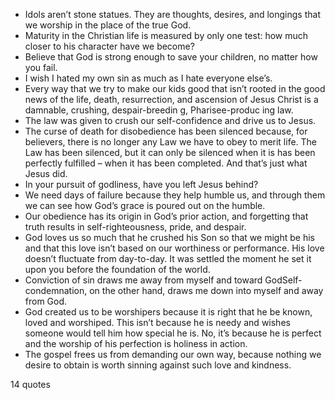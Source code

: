  - Idols aren’t stone statues. They are thoughts, desires, and longings that we worship in the place of the true God.
 - Maturity in the Christian life is measured by only one test: how much closer to his character have we become?
 - Believe that God is strong enough to save your children, no matter how you fail.
 - I wish I hated my own sin as much as I hate everyone else’s.
 - Every way that we try to make our kids good that isn’t rooted in the good news of the life, death, resurrection, and ascension of Jesus Christ is a damnable, crushing, despair-breedin g, Pharisee-produc ing law.
 - The law was given to crush our self-confidence and drive us to Jesus.
 - The curse of death for disobedience has been silenced because, for believers, there is no longer any Law we have to obey to merit life. The Law has been silenced, but it can only be silenced when it is has been perfectly fulfilled – when it has been completed. And that’s just what Jesus did.
 - In your pursuit of godliness, have you left Jesus behind?
 - We need days of failure because they help humble us, and through them we can see how God’s grace is poured out on the humble.
 - Our obedience has its origin in God’s prior action, and forgetting that truth results in self-righteousness, pride, and despair.
 - God loves us so much that he crushed his Son so that we might be his and that this love isn’t based on our worthiness or performance. His love doesn’t fluctuate from day-to-day. It was settled the moment he set it upon you before the foundation of the world.
 - Conviction of sin draws me away from myself and toward GodSelf-condemnation, on the other hand, draws me down into myself and away from God.
 - God created us to be worshipers because it is right that he be known, loved and worshiped. This isn’t because he is needy and wishes someone would tell him how special he is. No, it’s because he is perfect and the worship of his perfection is holiness in action.
 - The gospel frees us from demanding our own way, because nothing we desire to obtain is worth sinning against such love and kindness.

14 quotes